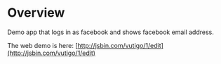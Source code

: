 # Overview

Demo app that logs in as facebook and shows facebook email address.

The web demo is here: [http://jsbin.com/vutigo/1/edit](http://jsbin.com/vutigo/1/edit)